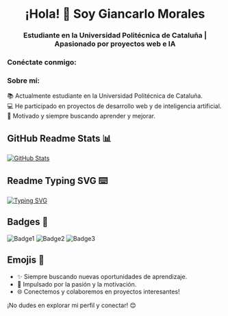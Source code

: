 <h1 align="center">¡Hola! 👋 Soy Giancarlo Morales</h1>
<h3 align="center">Estudiante en la Universidad Politécnica de Cataluña | Apasionado por proyectos web e IA</h3>

<h3 align="left">Conéctate conmigo:</h3>
<p align="left">
  <!-- Agrega aquí tus enlaces a redes sociales -->
</p>

<h3 align="left">Sobre mí:</h3>
<p align="left"> 
  📚 Actualmente estudiante en la Universidad Politécnica de Cataluña.<br>
  💻 He participado en proyectos de desarrollo web y de inteligencia artificial.<br>
  🚀 Motivado y siempre buscando aprender y mejorar.
</p>

## GitHub Readme Stats 📊

[![GitHub Stats](https://github-readme-stats.vercel.app/api?username=TU_USUARIO_DE_GITHUB&show_icons=true&theme=radical)](https://github.com/TU_USUARIO_DE_GITHUB)

## Readme Typing SVG ⌨️

[![Typing SVG](https://readme-typing-svg.herokuapp.com/?lines=Estudiante+entusiasta;Desarrollador+Web;Apasionado+por+la+IA)](https://git.io/typing-svg)

## Badges 🎫

![Badge1](https://img.shields.io/badge/Estado-Estudiante-blueviolet)
![Badge2](https://img.shields.io/badge/Proyectos-Web%20%7C%20IA-brightgreen)
![Badge3](https://img.shields.io/badge/Motivación-100%25-yellow)

## Emojis 🌟

- ✨ Siempre buscando nuevas oportunidades de aprendizaje.
- 🚀 Impulsado por la pasión y la motivación.
- 🌐 Conectemos y colaboremos en proyectos interesantes!

¡No dudes en explorar mi perfil y conectar! 😊
